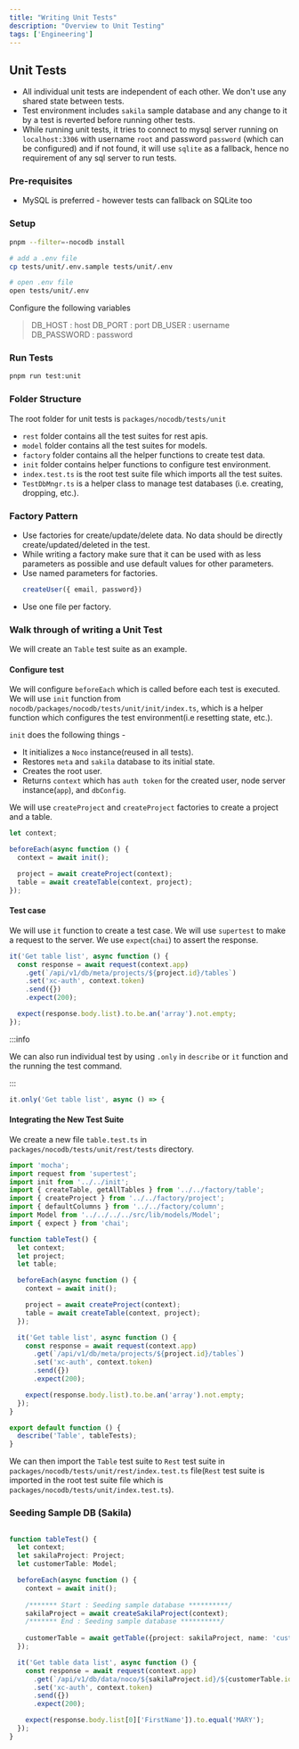 ```yaml
---
title: "Writing Unit Tests"
description: "Overview to Unit Testing"
tags: ['Engineering']
---
```


## Unit Tests

- All individual unit tests are independent of each other. We don't use any shared state between tests.
- Test environment includes `sakila` sample database and any change to it by a test is reverted before running other tests.
- While running unit tests, it tries to connect to mysql server running on `localhost:3306` with username `root` and password `password` (which can be configured) and if not found, it will use `sqlite` as a fallback, hence no requirement of any sql server to run tests.

### Pre-requisites

- MySQL is preferred - however tests can fallback on SQLite too

### Setup  

```bash
pnpm --filter=-nocodb install

# add a .env file
cp tests/unit/.env.sample tests/unit/.env

# open .env file
open tests/unit/.env
```

Configure the following variables
> DB_HOST : host
> DB_PORT : port
> DB_USER : username
> DB_PASSWORD : password

### Run Tests

``` bash
pnpm run test:unit
```

### Folder Structure

The root folder for unit tests is `packages/nocodb/tests/unit`

- `rest` folder contains all the test suites for rest apis.
- `model` folder contains all the test suites for models.
- `factory` folder contains all the helper functions to create test data.
- `init` folder contains helper functions to configure test environment.
- `index.test.ts` is the root test suite file which imports all the test suites.
- `TestDbMngr.ts` is a helper class to manage test databases (i.e. creating, dropping, etc.).

### Factory Pattern

- Use factories for create/update/delete data. No data should be directly create/updated/deleted in the test.
- While writing a factory make sure that it can be used with as less parameters as possible and use default values for other parameters.
- Use named parameters for factories.
  ```ts
  createUser({ email, password})
  ```
- Use one file per factory.


### Walk through of writing a Unit Test

We will create an `Table` test suite as an example.

#### Configure test

We will configure `beforeEach` which is called before each test is executed. We will use `init` function from `nocodb/packages/nocodb/tests/unit/init/index.ts`, which is a helper function which configures the test environment(i.e resetting state, etc.).

`init` does the following things -

- It initializes a `Noco` instance(reused in all tests).
- Restores `meta` and `sakila` database to its initial state.
- Creates the root user.
- Returns `context` which has `auth token` for the created user, node server instance(`app`), and `dbConfig`.

We will use `createProject` and `createProject` factories to create a project and a table.

```typescript
let context;

beforeEach(async function () {
  context = await init();

  project = await createProject(context);
  table = await createTable(context, project);
});
```

#### Test case

We will use `it` function to create a test case. We will use `supertest` to make a request to the server. We use `expect`(`chai`) to assert the response.

```typescript
it('Get table list', async function () {
  const response = await request(context.app)
    .get(`/api/v1/db/meta/projects/${project.id}/tables`)
    .set('xc-auth', context.token)
    .send({})
    .expect(200);

  expect(response.body.list).to.be.an('array').not.empty;
});
```

:::info

We can also run individual test by using `.only` in `describe` or `it` function and the running the test command.

:::

```typescript
it.only('Get table list', async () => {
```

#### Integrating the New Test Suite

We create a new file `table.test.ts` in `packages/nocodb/tests/unit/rest/tests` directory.

```typescript
import 'mocha';
import request from 'supertest';
import init from '../../init';
import { createTable, getAllTables } from '../../factory/table';
import { createProject } from '../../factory/project';
import { defaultColumns } from '../../factory/column';
import Model from '../../../../src/lib/models/Model';
import { expect } from 'chai';

function tableTest() {
  let context;
  let project;
  let table;

  beforeEach(async function () {
    context = await init();

    project = await createProject(context);
    table = await createTable(context, project);
  });

  it('Get table list', async function () {
    const response = await request(context.app)
      .get(`/api/v1/db/meta/projects/${project.id}/tables`)
      .set('xc-auth', context.token)
      .send({})
      .expect(200);

    expect(response.body.list).to.be.an('array').not.empty;
  });
}

export default function () {
  describe('Table', tableTests);
}
```

We can then import the `Table` test suite to `Rest` test suite in `packages/nocodb/tests/unit/rest/index.test.ts` file(`Rest` test suite is imported in the root test suite file which is `packages/nocodb/tests/unit/index.test.ts`).

### Seeding Sample DB (Sakila)

```typescript

function tableTest() {
  let context;
  let sakilaProject: Project;
  let customerTable: Model;

  beforeEach(async function () {
    context = await init();
    
    /******* Start : Seeding sample database **********/
    sakilaProject = await createSakilaProject(context);
    /******* End : Seeding sample database **********/
    
    customerTable = await getTable({project: sakilaProject, name: 'customer'})
  });

  it('Get table data list', async function () {
    const response = await request(context.app)
      .get(`/api/v1/db/data/noco/${sakilaProject.id}/${customerTable.id}`)
      .set('xc-auth', context.token)
      .send({})
      .expect(200);

    expect(response.body.list[0]['FirstName']).to.equal('MARY');
  });
}
```
